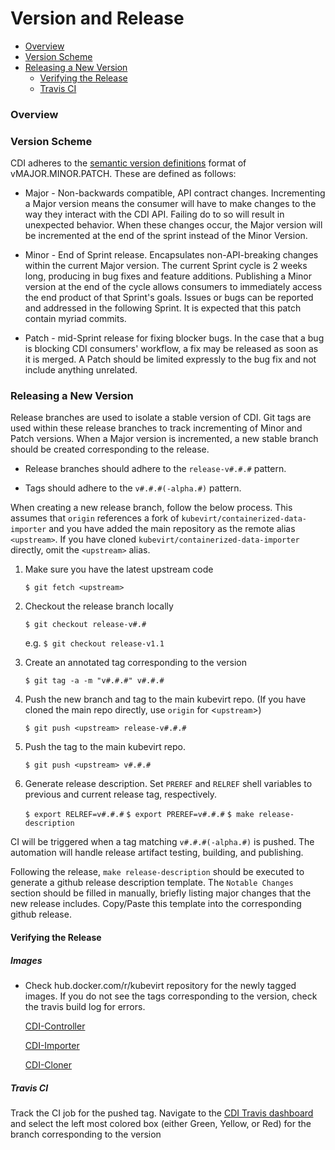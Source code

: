 # Version and Release

* [Overview](#overview)
* [Version Scheme](#version-scheme)
* [Releasing a New Version](#releasing-a-new-version)
    * [Verifying the Release](#verifying-the-release)
    * [Travis CI](#travis-ci)
### Overview

### Version Scheme

CDI adheres to the [semantic version definitions](https://semver.org/) format of vMAJOR.MINOR.PATCH.  These are defined as follows:

- Major - Non-backwards compatible, API contract changes.  Incrementing a Major version means the consumer will have to make changes to the way they interact with the CDI API.  Failing do to so will result in unexpected behavior.  When these changes occur, the Major version will be incremented at the end of the sprint instead of the Minor Version.

- Minor - End of Sprint release. Encapsulates non-API-breaking changes within the current Major version.  The current Sprint cycle is 2 weeks long, producing in bug fixes and feature additions.  Publishing a Minor version at the end of the cycle allows consumers to immediately access the end product of that Sprint's goals. Issues or bugs can be reported and addressed in the following Sprint.  It is expected that this patch contain myriad commits.

- Patch - mid-Sprint release for fixing blocker bugs. In the case that a bug is blocking CDI consumers' workflow, a fix may be released as soon as it is merged.  A Patch should be limited expressly to the bug fix and not include anything unrelated.

### Releasing a New Version

Release branches are used to isolate a stable version of CDI.  Git tags are used within these release branches to track incrementing of Minor and Patch versions.  When a Major version is incremented, a new stable branch should be created corresponding to the release.

- Release branches should adhere to the `release-v#.#.#` pattern.

- Tags should adhere to the `v#.#.#(-alpha.#)` pattern.

When creating a new release branch, follow the below process.  This assumes that `origin` references a fork of `kubevirt/containerized-data-importer` and you have added the main repository as the remote alias `<upstream>`.  If you have cloned `kubevirt/containerized-data-importer` directly, omit the `<upstream>` alias.

1. Make sure you have the latest upstream code

    `$ git fetch <upstream>`

1. Checkout the release branch locally

    `$ git checkout release-v#.#`

    e.g. `$ git checkout release-v1.1`

1. Create an annotated tag corresponding to the version

    `$ git tag -a -m "v#.#.#" v#.#.#`

1. Push the new branch and tag to the main kubevirt repo.  (If you have cloned the main repo directly, use `origin` for <`upstream`>)

    `$ git push <upstream> release-v#.#.#`

1. Push the tag to the main kubevirt repo.

    `$ git push <upstream> v#.#.#`

1. Generate release description. Set `PREREF` and `RELREF` shell variables to previous and current release tag, respectively.

    `$ export RELREF=v#.#.#`
    `$ export PREREF=v#.#.#`
    `$ make release-description`

CI will be triggered when a tag matching `v#.#.#(-alpha.#)` is pushed.  The automation will handle release artifact testing, building, and publishing.

Following the release, `make release-description` should be executed to generate a github release description template.  The `Notable Changes` section should be filled in manually, briefly listing major changes that the new release includes.  Copy/Paste this template into the corresponding github release.

#### Verifying the Release

##### Images

-  Check hub.docker.com/r/kubevirt repository for the newly tagged images. If you do not see the tags corresponding to the version, check the travis build log for errors.

   [CDI-Controller](https://hub.docker.com/r/kubevirt/cdi-controller/tags/)

   [CDI-Importer](https://hub.docker.com/r/kubevirt/cdi-importer/)

   [CDI-Cloner](https://hub.docker.com/r/kubevirt/cdi-cloner/)

##### Travis CI

Track the CI job for the pushed tag.  Navigate to the [CDI Travis dashboard](https://travis-ci.org/kubevirt/containerized-data-importer/branches) and select the left most colored box (either Green, Yellow, or Red) for the branch corresponding to the version 
